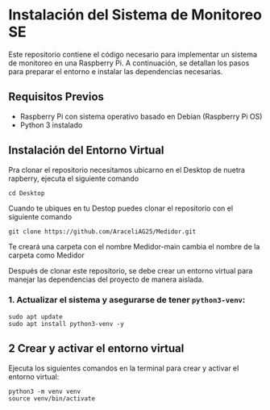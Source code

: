 # Instalación del Sistema de Monitoreo SE

Este repositorio contiene el código necesario para implementar un sistema de monitoreo en una Raspberry Pi. A continuación, se detallan los pasos para preparar el entorno e instalar las dependencias necesarias.

##  Requisitos Previos

- Raspberry Pi con sistema operativo basado en Debian (Raspberry Pi OS)
- Python 3 instalado

##  Instalación del Entorno Virtual
Pra clonar el repositorio necesitamos ubicarno en el Desktop de nuetra rapberry, ejecuta el siguiente comando 
```
cd Desktop
```
Cuando te ubiques en tu Destop puedes clonar el repositorio con el siguiente comando
```
git clone https://github.com/AraceliAG25/Medidor.git
```

Te creará una carpeta con el nombre Medidor-main
cambia el nombre de la carpeta como Medidor

Después de clonar este repositorio, se debe crear un entorno virtual para manejar las dependencias del proyecto de manera aislada.

### 1. Actualizar el sistema y asegurarse de tener `python3-venv`:

```
sudo apt update
sudo apt install python3-venv -y
```

## 2️ Crear y activar el entorno virtual

Ejecuta los siguientes comandos en la terminal para crear y activar el entorno virtual:

```
python3 -m venv venv
source venv/bin/activate

```
